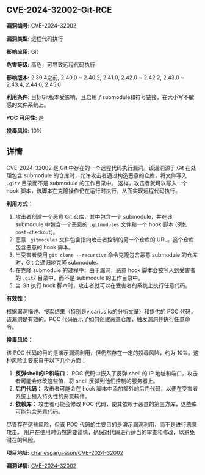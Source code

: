 ## CVE-2024-32002-Git-RCE

**漏洞编号:** CVE-2024-32002

**漏洞类型:** 远程代码执行

**影响应用:** Git

**危害等级:** 高危，可导致远程代码执行

**影响版本:** 2.39.4之前, 2.40.0 ~ 2.40.2, 2.41.0, 2.42.0 ~ 2.42.2, 2.43.0 ~ 2.43.4, 2.44.0, 2.45.0

**利用条件:** 目标Git版本受影响，且启用了submodule和符号链接，在大小写不敏感的文件系统上。

**POC 可用性:** 是

**投毒风险:** 10%

## 详情

CVE-2024-32002 是 Git 中存在的一个远程代码执行漏洞。该漏洞源于 Git 在处理包含 submodule 的仓库时，允许攻击者通过构造恶意的仓库，将文件写入 `.git/` 目录而不是 submodule 的工作目录中。 这样，攻击者就可以写入一个 hook 脚本，该脚本在克隆操作仍在运行时执行，从而实现远程代码执行。

**利用方式：**

1.  攻击者创建一个恶意 Git 仓库，其中包含一个 submodule，并在该 submodule 中包含一个恶意的 `.gitmodules` 文件和一个 hook 脚本 (例如 `post-checkout`)。
2.  恶意 `.gitmodules` 文件包含指向攻击者控制的另一个仓库的 URL。这个仓库包含恶意的 hook 脚本。
3.  当受害者使用 `git clone --recursive` 命令克隆包含恶意 submodule 的仓库时，Git 会递归地克隆 submodule。
4.  在克隆 submodule 的过程中，由于漏洞，恶意 hook 脚本会被写入到受害者的 `.git/` 目录中，而不是 submodule 的工作目录中。
5.  当 Git 执行 hook 脚本时，攻击者就可以在受害者的系统上执行任意代码。

**有效性：**

根据漏洞描述、搜索结果（特别是vicarius.io的分析文章）和提供的 POC 代码，该漏洞是有效的。POC 代码展示了如何创建恶意仓库，触发漏洞并执行任意命令。

**投毒风险：**

该 POC 代码的目的是演示漏洞利用，但仍然存在一定的投毒风险，约为 10%。这种风险主要来自于以下几个方面：

1.  **反弹shell的IP和端口：** POC 代码中嵌入了反弹 shell 的 IP 地址和端口。攻击者可能会修改这些值，将 shell 反弹到他们控制的服务器上。
2.  **后门代码：** 攻击者可能会在 hook 脚本中添加额外的后门代码，以便在受害者系统上植入持久性的恶意软件。
3.  **依赖库：** 攻击者可能会修改 POC 代码，使其依赖于恶意的第三方库，这些库可能包含恶意代码。

尽管存在这些风险，但该 POC 代码的主要目的是演示漏洞利用，而不是进行恶意攻击。 用户在使用时仍然需要谨慎，确保对代码进行适当的审查和修改，以避免潜在的风险。

**项目地址:** [charlesgargasson/CVE-2024-32002](https://github.com/charlesgargasson/CVE-2024-32002)

**漏洞详情:** [CVE-2024-32002](https://nvd.nist.gov/vuln/detail/CVE-2024-32002)